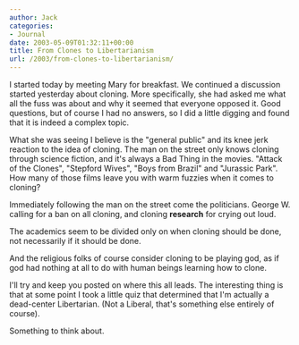```yaml
---
author: Jack
categories:
- Journal
date: 2003-05-09T01:32:11+00:00
title: From Clones to Libertarianism
url: /2003/from-clones-to-libertarianism/
---
```


I started today by meeting Mary for breakfast. We continued a discussion started yesterday about cloning. More specifically, she had asked me what all the fuss was about and why it seemed that everyone opposed it. Good questions, but of course I had no answers, so I did a little digging and found that it is indeed a complex topic.

What she was seeing I believe is the "general public" and its knee jerk reaction to the idea of cloning. The man on the street only knows cloning through science fiction, and it's always a Bad Thing in the movies. "Attack of the Clones", "Stepford Wives", "Boys from Brazil" and "Jurassic Park". How many of those films leave you with warm fuzzies when it comes to cloning?

Immediately following the man on the street come the politicians. George W. calling for a ban on all cloning, and cloning **research** for crying out loud.

The academics seem to be divided only on when cloning should be done, not necessarily if it should be done.

And the religious folks of course consider cloning to be playing god, as if god had nothing at all to do with human beings learning how to clone.

I'll try and keep you posted on where this all leads. The interesting thing is that at some point I took a little quiz that determined that I'm actually a dead-center Libertarian. (Not a Liberal, that's something else entirely of course).

Something to think about.